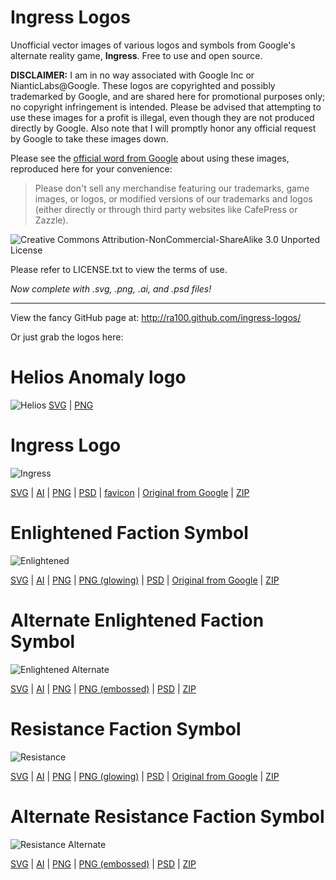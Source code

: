 Ingress Logos
=============

Unofficial vector images of various logos and symbols from Google's alternate reality game, __Ingress__. Free to use and open source.

__DISCLAIMER:__ I am in no way associated with Google Inc or NianticLabs@Google. These logos are copyrighted and possibly trademarked by Google, and are shared here for promotional purposes only; no copyright infringement is intended. Please be advised that attempting to use these images for a profit is illegal, even though they are not produced directly by Google. Also note that I will promptly honor any official request by Google to take these images down.

Please see the [official word from Google](http://support.google.com/ingress/answer/2924461) about using these images, reproduced here for your convenience:

> Please don't sell any merchandise featuring our trademarks, game images, or logos, or modified versions of our trademarks and logos (either directly or through third party websites like CafePress or Zazzle).

![Creative Commons Attribution-NonCommercial-ShareAlike 3.0 Unported License](http://i.creativecommons.org/l/by-nc-sa/3.0/88x31.png)

Please refer to LICENSE.txt to view the terms of use.

_Now complete with .svg, .png, .ai, and .psd files!_

* * *

View the fancy GitHub page at: http://ra100.github.com/ingress-logos/

Or just grab the logos here:

# Helios Anomaly logo
![Helios](http://raw.githubusercontent.com/ra100/ingress-logos/master/helios/helios.svg)
[SVG](http://raw.githubusercontent.com/ra100/ingress-logos/master/helios/helios.svg) | [PNG](http://raw.githubusercontent.com/ra100/ingress-logos/master/helios/helios.png)

# Ingress Logo
![Ingress](http://raw.githubusercontent.com/ra100/ingress-logos/master/ingress_logo/ingress.svg)

[SVG](http://raw.githubusercontent.com/ra100/ingress-logos/master/ingress_logo/ingress.svg) | [AI](http://raw.githubusercontent.com/ra100/ingress-logos/master/ingress_logo/ingress.ai) | [PNG](http://raw.githubusercontent.com/ra100/ingress-logos/master/ingress_logo/ingress.png) | [PSD](http://raw.githubusercontent.com/ra100/ingress-logos/master/ingress_logo/ingress.psd) | [favicon](http://ra100.github.com/ingress-logos/favicon.ico) | [Original from Google](http://raw.githubusercontent.com/ra100/ingress-logos/master/ingress_logo/ingress_original.png) | [ZIP](http://raw.githubusercontent.com/ra100/ingress-logos/master/ingress_logo/ingress_logos.zip)

# Enlightened Faction Symbol
![Enlightened](http://raw.githubusercontent.com/ra100/ingress-logos/master/enlightened/enlightened.svg)

[SVG](http://raw.githubusercontent.com/ra100/ingress-logos/master/enlightened/enlightened.svg) | [AI](http://raw.githubusercontent.com/ra100/ingress-logos/master/enlightened/enlightened.ai) | [PNG](http://raw.githubusercontent.com/ra100/ingress-logos/master/enlightened/enlightened.png) | [PNG (glowing)](http://raw.githubusercontent.com/ra100/ingress-logos/master/enlightened/enlightened_glow.png) | [PSD](http://raw.githubusercontent.com/ra100/ingress-logos/master/enlightened/enlightened.psd) | [Original from Google](http://ra100.github.com/ingress-logos/enl.png) | [ZIP](http://raw.githubusercontent.com/ra100/ingress-logos/master/enlightened/enlightened_faction_symbol.zip)

# Alternate Enlightened Faction Symbol
![Enlightened Alternate](http://raw.githubusercontent.com/ra100/ingress-logos/master/enlightened_alt/enlightened_alt.svg)

[SVG](http://raw.githubusercontent.com/ra100/ingress-logos/master/enlightened_alt/enlightened_alt.svg) | [AI](http://raw.githubusercontent.com/ra100/ingress-logos/master/enlightened_alt/enlightened_alt.ai) | [PNG](http://raw.githubusercontent.com/ra100/ingress-logos/master/enlightened_alt/enlightened_alt.png) | [PNG (embossed)](http://raw.githubusercontent.com/ra100/ingress-logos/master/enlightened_alt/enlightened_alt_embossed.png) | [PSD](http://raw.githubusercontent.com/ra100/ingress-logos/master/enlightened_alt/enlightened_alt.psd) | [ZIP](http://raw.githubusercontent.com/ra100/ingress-logos/master/enlightened/enlightened_faction_alt_symbol.zip)

# Resistance Faction Symbol
![Resistance](http://raw.githubusercontent.com/ra100/ingress-logos/master/resistance/resistance.svg)

[SVG](http://raw.githubusercontent.com/ra100/ingress-logos/master/resistance/resistance.svg) | [AI](http://raw.githubusercontent.com/ra100/ingress-logos/master/resistance/resistance.ai) | [PNG](http://raw.githubusercontent.com/ra100/ingress-logos/master/resistance/resistance.png) | [PNG (glowing)](http://ra100.github.com/ingress-logos/resistance_glow.png) | [PSD](http://raw.githubusercontent.com/ra100/ingress-logos/master/resistance/resistance.psd) | [Original from Google](http://ra100.github.com/ingress-logos/res.png) | [ZIP](http://ra100.github.com/ingress-logos/resistance_faction_symbol.zip)

# Alternate Resistance Faction Symbol
![Resistance Alternate](http://raw.githubusercontent.com/ra100/ingress-logos/master/resistance_alt/resistance_alt.svg)

[SVG](http://raw.githubusercontent.com/ra100/ingress-logos/master/resistance_alt/resistance_alt.svg) | [AI](http://raw.githubusercontent.com/ra100/ingress-logos/master/resistance_alt/resistance_alt.ai) | [PNG](http://raw.githubusercontent.com/ra100/ingress-logos/master/resistance_alt/resistance_alt.png) | [PNG (embossed)](http://raw.githubusercontent.com/ra100/ingress-logos/master/resistance_alt/resistance_alt_embossed.png) | [PSD](http://raw.githubusercontent.com/ra100/ingress-logos/master/resistance_alt/resistance_alt.psd) | [ZIP](http://ra100.github.com/ingress-logos/resistance_faction_alt_symbol.zip)
